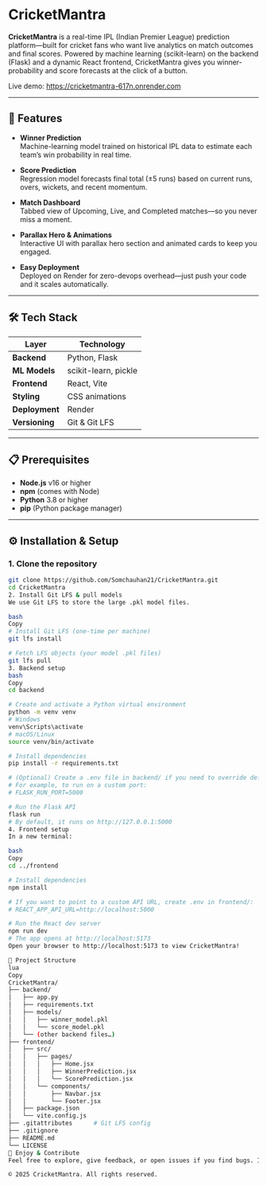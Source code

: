 # CricketMantra

**CricketMantra** is a real-time IPL (Indian Premier League) prediction platform—built for cricket fans who want live analytics on match outcomes and final scores. Powered by machine learning (scikit-learn) on the backend (Flask) and a dynamic React frontend, CricketMantra gives you winner-probability and score forecasts at the click of a button.

Live demo: https://cricketmantra-617n.onrender.com

---

## 🚀 Features

- **Winner Prediction**  
  Machine-learning model trained on historical IPL data to estimate each team’s win probability in real time.

- **Score Prediction**  
  Regression model forecasts final total (±5 runs) based on current runs, overs, wickets, and recent momentum.

- **Match Dashboard**  
  Tabbed view of Upcoming, Live, and Completed matches—so you never miss a moment.

- **Parallax Hero & Animations**  
  Interactive UI with parallax hero section and animated cards to keep you engaged.

- **Easy Deployment**  
  Deployed on Render for zero-devops overhead—just push your code and it scales automatically.

---

## 🛠️ Tech Stack

| Layer        | Technology            |
| ------------ | --------------------- |
| **Backend**  | Python, Flask         |
| **ML Models**| scikit-learn, pickle  |
| **Frontend** | React, Vite           |
| **Styling**  | CSS animations        |
| **Deployment** | Render              |
| **Versioning** | Git & Git LFS        |

---

## 📋 Prerequisites

- **Node.js** v16 or higher  
- **npm** (comes with Node)  
- **Python** 3.8 or higher  
- **pip** (Python package manager)  

---

## ⚙️ Installation & Setup

### 1. Clone the repository

```bash
git clone https://github.com/Somchauhan21/CricketMantra.git
cd CricketMantra
2. Install Git LFS & pull models
We use Git LFS to store the large .pkl model files.

bash
Copy
# Install Git LFS (one-time per machine)
git lfs install

# Fetch LFS objects (your model .pkl files)
git lfs pull
3. Backend setup
bash
Copy
cd backend

# Create and activate a Python virtual environment
python -m venv venv
# Windows
venv\Scripts\activate
# macOS/Linux
source venv/bin/activate

# Install dependencies
pip install -r requirements.txt

# (Optional) Create a .env file in backend/ if you need to override defaults
# For example, to run on a custom port:
# FLASK_RUN_PORT=5000

# Run the Flask API
flask run
# By default, it runs on http://127.0.0.1:5000
4. Frontend setup
In a new terminal:

bash
Copy
cd ../frontend

# Install dependencies
npm install

# If you want to point to a custom API URL, create .env in frontend/:
# REACT_APP_API_URL=http://localhost:5000

# Run the React dev server
npm run dev
# The app opens at http://localhost:5173
Open your browser to http://localhost:5173 to view CricketMantra!

📂 Project Structure
lua
Copy
CricketMantra/
├── backend/
│   ├── app.py
│   ├── requirements.txt
│   ├── models/
│   │   ├── winner_model.pkl
│   │   └── score_model.pkl
│   └── (other backend files…)
├── frontend/
│   ├── src/
│   │   ├── pages/
│   │   │   ├── Home.jsx
│   │   │   ├── WinnerPrediction.jsx
│   │   │   └── ScorePrediction.jsx
│   │   └── components/
│   │       ├── Navbar.jsx
│   │       └── Footer.jsx
│   ├── package.json
│   └── vite.config.js
├── .gitattributes      # Git LFS config
├── .gitignore
├── README.md
└── LICENSE
🎉 Enjoy & Contribute
Feel free to explore, give feedback, or open issues if you find bugs. If you’d like to extend the models or improve the UI, forks and Pull Requests are very welcome!

© 2025 CricketMantra. All rights reserved.
